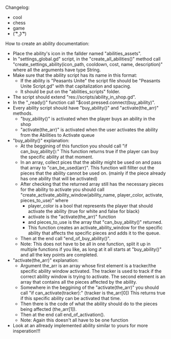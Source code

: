 Changelog:
- cool
- chess
- game
- ( ͡° ͜ʖ ͡°)

How to create an ability documentation:
- Place the ability's icon in the fallder named "abilities_assets".
- In "settings_global.gd" script, in the "create_all_abilities()" method call
 	"create_settings_ability(icon_path, cooldown, cost, name, description)"
  	where all the arguments have type String.
- Make sure that the ability script has its name in this format:
	- If the ability is "Peasants Unite" the script file should be "Peasants Unite Script.gd" 
		with that capitalization and spacing.
	- It should be put on the "abilities_scripts" folder. 
- The script should extend "res://scripts/ability_in_shop.gd".
- In the "_ready()" function call "$cost.pressed.connect(buy_ability)".
- Every ability script should have "buy_ability()" and "activate(the_arr)" methods.
	- "buy_ability()" is activated when the player buys an ability in the shop
	- "activate(the_arr)" is activated when the user activates the ability from the Abilities 
		to Activate queue
- "buy_ability()" explanation:
	- At the beggining of this function you should call "if can_buy_ability():" This function 
		returns true if the player can buy the specific ability at that moment.
	- In an array, collect pices that the ability might be used on and pass that array to 
		"can_be_used(arr)". This function will fillter out the pieces that the ability 
		cannot be used on. (mainly if the piece already has one ability that will be activated)
	- After checking that the returned array still has the necessary pieces for the ability to 
		activate you should call 
		"create_activate_ability_window(ability_name, player_color, activate, pieces_to_use)" where
		- player_color is a bool that represents the player that should activate the ability
			(true for white and false for black)
		- activate is the "activate(the_arr)" function 
		- and pieces_to_use is the array that "can_buy_ability()" returned.
		- This function creates an activate_ability_window for the specific ability that affects the
			specific pieces and adds it to the queue.
	- Then at the end call "end_of_buy_ability()".
	- Note: This does not have to be all in one function, split it up in multiple functions if 
		you like, as long at it all starts at "buy_ability()" and all the key points are completed.
- "activate(the_arr)" explanation:
	- Argument the_arr is an array whose first element is a tracker/the specific ability window 
		activated. The tracker is used to track if the correct ability window is trying to activate.
		The second element is an array that contains all the pieces affected by the ability.
	- Somewhere in the beggining of the "activate(the_arr)" you should call 
		"if can_activate(tracker):" (tracker is the_arr[0]) This returns true if this specific
		ability can be activated that time.
	- Then there is the code of what the ability should do to the pieces being affected (the_arr[1]).
	- Then at the end call end_of_activation().
	- Note: Again this doesn't all have to be one function
- Look at an allready implemented ability similar to yours for more insperation!!!
